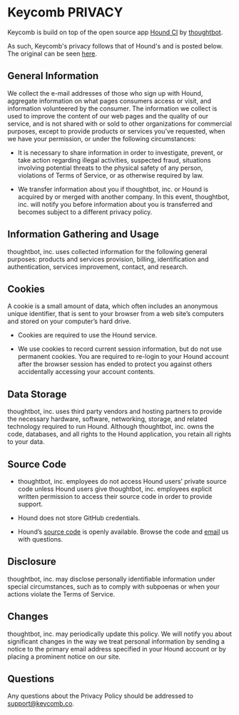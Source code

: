 Keycomb PRIVACY
====

Keycomb is build on top of the open source app [Hound CI](https://houndci.com) by [thoughtbot](http://thoughtbot.com).

As such, Keycomb's privacy follows that of Hound's and is posted below. The original can be seen [here](https://github.com/houndci/hound/blob/master/doc/PRIVACY.md).

General Information
-------------------

We collect the e-mail addresses of those who sign up with Hound, aggregate information on what pages consumers access or visit, and information volunteered by the consumer. The information we collect is used to improve the content of our web pages and the quality of our service, and is not shared with or sold to other organizations for commercial purposes, except to provide products or services you&#8217;ve requested, when we have your permission, or under the following circumstances:

* It is necessary to share information in order to investigate, prevent, or take action regarding illegal activities, suspected fraud, situations involving potential threats to the physical safety of any person, violations of Terms of Service, or as otherwise required by law.

* We transfer information about you if thoughtbot, inc. or Hound is acquired by or merged with another company. In this event, thoughtbot, inc. will notify you before information about you is transferred and becomes subject to a different privacy policy.

Information Gathering and Usage
-------------------------------

thoughtbot, inc. uses collected information for the following general purposes: products and services provision, billing, identification and authentication, services improvement, contact, and research.

Cookies
-------

A cookie is a small amount of data, which often includes an anonymous unique identifier, that is sent to your browser from a web site&#8217;s computers and stored on your computer&#8217;s hard drive.

* Cookies are required to use the Hound service.

* We use cookies to record current session information, but do not use permanent cookies. You are required to re-login to your Hound account after the browser session has ended to protect you against others accidentally accessing your account contents.

Data Storage
------------

thoughtbot, inc. uses third party vendors and hosting partners to provide the necessary hardware, software, networking, storage, and related technology required to run Hound. Although thoughtbot, inc. owns the code, databases, and all rights to the Hound application, you retain all rights to your data.

Source Code
-----------

* thoughtbot, inc. employees do not access Hound users&#8217; private source code unless Hound users give thoughtbot, inc. employees explicit written permission to access their source code in order to provide support.

* Hound does not store GitHub credentials.

* Hound&#8217;s [source code](https://github.com/houndci/hound) is openly available. Browse the code and [email](mailto:hound@thoughtbot.com) us with questions.

Disclosure
----------

thoughtbot, inc. may disclose personally identifiable information under special circumstances, such as to comply with subpoenas or when your actions violate the Terms of Service.

Changes
-------

thoughtbot, inc. may periodically update this policy. We will notify you about significant changes in the way we treat personal information by sending a notice to the primary email address specified in your Hound account or by placing a prominent notice on our site.

Questions
---------

Any questions about the Privacy Policy should be addressed to [support@keycomb.co](mailto:support@keycomb.co).
